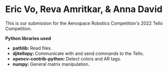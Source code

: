 <h1>Eric Vo, Reva Amritkar, & Anna David</h1>
<p>This is our submission for the Aerospace Robotics Competition's 2022 Tello Competition.</p>

<strong>Python libraries used</strong>
    <ul>
    <li><strong>pathlib: </strong>Read files.</li>
    <li><strong>djitellopy: </strong>Communicate with and send commands to the Tello.</li>
    <li><strong>opencv-contrib-python: </strong>Detect colors and AR tags.</li>
    <li><strong>numpy: </strong>General matrix manipulation.</li>
</ul>
